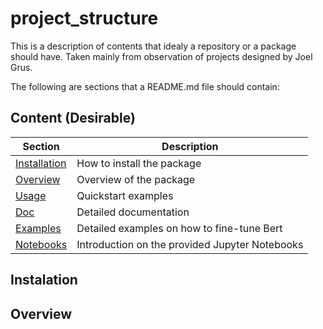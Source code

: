 # project_structure

This is a description of contents that idealy a repository or a package should have. Taken mainly from observation of projects designed by Joel Grus.

The following are sections that a README.md file should contain:

## Content (Desirable)

| Section | Description |
|-|-|
| [Installation](##installation) | How to install the package |
| [Overview](##overview) | Overview of the package |
| [Usage](##usage) | Quickstart examples |
| [Doc](##doc) |  Detailed documentation |
| [Examples](##examples) | Detailed examples on how to fine-tune Bert |
| [Notebooks](##notebooks) | Introduction on the provided Jupyter Notebooks |

## Instalation
## Overview
